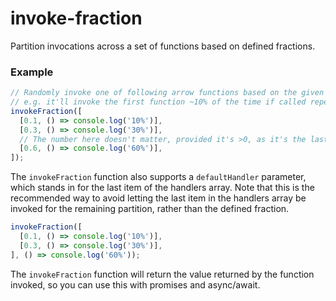 invoke-fraction
===============

Partition invocations across a set of functions based on defined fractions.

### Example

```js
// Randomly invoke one of following arrow functions based on the given fraction.
// e.g. it'll invoke the first function ~10% of the time if called repeatedly.
invokeFraction([
  [0.1, () => console.log('10%')],
  [0.3, () => console.log('30%')],
  // The number here doesn't matter, provided it's >0, as it's the last partition.
  [0.6, () => console.log('60%')],
]);
```

The `invokeFraction` function also supports a `defaultHandler` parameter, which stands in for the
last item of the handlers array. Note that this is the recommended way to avoid letting the last
item in the handlers array be invoked for the remaining partition, rather than the defined fraction.

```js
invokeFraction([
  [0.1, () => console.log('10%')],
  [0.3, () => console.log('30%')],
], () => console.log('60%'));
```

The `invokeFraction` function will return the value returned by the function invoked, so you can use
this with promises and async/await.
